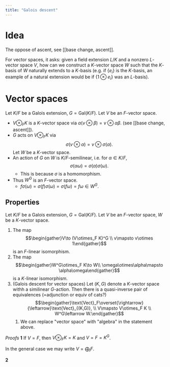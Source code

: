 ```yaml
---
title: "Galois descent"
---
```


# Idea
The oppose of ascent, see [[base change, ascent]]. 

For vector spaces, it asks: given a field extension $L/K$ and a nonzero $L$-vector space $V$, how can we construct a $K$-vector space $W$ such that the $K$-basis of $W$ naturally extends to a $K$-basis (e.g. if $\{e_i\}$ is the $K$-basis, an example of a natural extension would be if $\{1\otimes e_i\}$ was an $L$-basis).

# Vector spaces
Let $K/F$ be a Galois extension, $G=\text{Gal}(K/F)$. Let $V$ be an $F$-vector space.
- $V\otimes_F K$ is a $K$-vector space via $\alpha(v\otimes\beta)=v\otimes \alpha\beta$. (see [[base change, ascent]]). 
- $G$ acts on $V\otimes_F K$ via $$\sigma(v\otimes\alpha)=v\otimes \sigma(\alpha).$$ 
Let $W$ be a $K$-vector space. 
- An action of $G$ on $W$ is $K/F$-semilinear, i.e. for $\alpha\in K/F$, $$\sigma(\alpha\omega)=\sigma(\alpha)\sigma(\omega).$$
	- This is because $\sigma$ is a homomorphism.
- Thus $W^G$ is an $F$-vector space.
	- $f\sigma(\omega)=\sigma(f)\sigma(\omega)=\sigma(f\omega)=f\omega\in W^G$.
## Properties
Let $K/F$ be a Galois extension, $G=\text{Gal}(K/F)$. Let $V$ be an $F$-vector space, $W$ be a $K$-vector space.

1. The map $$\begin{gather}V\to (V\otimes_F K)^G \\ v\mapsto v\otimes 1\end{gather}$$ is an $F$-linear isomorphism.
2. The map $$\begin{gather}W^G\otimes_F K\to W\\ \omega\otimes\alpha\mapsto \alpha\omega\end{gather}$$ is a $K$-linear isomorphism.
3. (Galois descent for vector spaces) Let $(K,G)$ denote a $K$-vector space withh a similinear $G$-action. Then there is a quasi-inverse pair of equivalences (=adjunction or equiv of cats?) $$\begin{gather}\text{Vect}_F\overset{\rightarrow}{\leftarrow}\text{Vect}_{(K,G)}, \\ V\mapsto V\otimes_F K \\ W^G\leftarrow W.\end{gather}$$
	1. We can replace "vector space" with "algebra" in the statement above.

*Proofs*
**1**
If $V=F$, then $V\otimes_F K=K$ and $V=F=K^G$.

In the general case we may write $V=\bigoplus_i F$.

**2**
